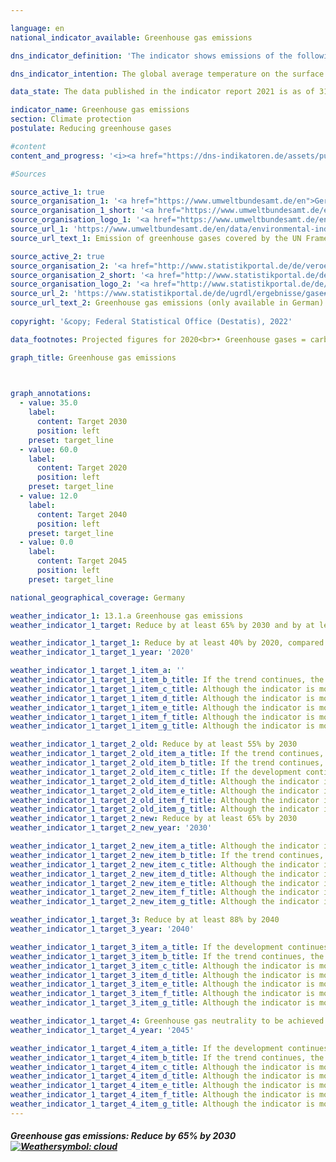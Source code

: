 ```yaml
---

language: en    
national_indicator_available: Greenhouse gas emissions    

dns_indicator_definition: 'The indicator shows emissions of the following greenhouse gases (substances or substance groups) in CO₂ equivalents: carbon dioxide (CO₂), methane (CH₄), nitrous oxide (N₂O), nitrogen trifluoride (NF₃), hydrofluorocarbons (HFCs), perfluorocarbons (PFCs) and sulphur hexafluoride (SF₆).'    

dns_indicator_intention: The global average temperature on the surface of the Earth is continuously rising due to the increasing concentration of carbon dioxide and other greenhouse gases in the atmosphere, which is already having a detectable impact on the climate system today. The German Government therefore aims to lower greenhouse gas emissions in Germany by at least 40% compared with 1990 by 2020 and by at least 55% by 2030. The intention is to achieve greenhouse gas neutrality by 2050.    

data_state: The data published in the indicator report 2021 is as of 31.12.2020. The data shown on the DNS-Online-Platform is updated regularly, so that more current data may be available online than published in the indicator report 2021.    

indicator_name: Greenhouse gas emissions    
section: Climate protection    
postulate: Reducing greenhouse gases    

#content     
content_and_progress: '<i><a href="https://dns-indikatoren.de/assets/publications/reports/en/2021.pdf">Text from the Indicator Report 2021 </a></i><br>So that the various greenhouse gases can be collated into a single index, they are each expressed in CO₂ equivalents, which means that their mass is converted into the amount of CO₂ that would have an equivalent effect on global warming. However, this cumulative reporting obscures the development of each greenhouse gas on its own, as a negative trend in one can be balanced out by the positive trend in another.<br>The data are provided annually by the Federal Environment Agency as part of the reporting required under the United Nations Framework Convention on Climate Change (UNFCCC) and the Kyoto Protocol. The measuring and reporting of emissions is subject to a comprehensive quality-management regime.<br>The emissions are calculated in accordance with the territoriality or production principle.<br>The largest emitters of greenhouse gases and air pollutants within Germany were therefore identified, and the quantity of their emissions under certain circumstances was investigated. A specific emissions factor derived from those findings was then multiplied by the emitter’s activity data to arrive at the overall quantity of emissions. It should be noted that, in accordance with the Kyoto Protocol, the indicator does not show carbon dioxide emissions arising from land use, land-use change and forestry (LULUCF). Maritime shipping and international aviation are also excluded from the calculation. Looking at developments between 2015 and 2019, it is clear that the indicator has not progressed in a stable manner. In 2015 and 2016, greenhouse-gas emissions rose slightly, by 0.3 and 0.2 percentage points respectively. Since 2017, however, they have sunk noticeably, by 1.2 percentage points in 2017 and 2.9 percentage points in 2018. Over the long term, the projected figures for 2019 from the Federal Environment Agency show a total reduction of 35.7% compared with 1990. If the trend seen over the last five reporting years continues, the target for 2020 – a reduction of 40% compared with 1990 – is unlikely to be reached.<br>By far the greatest share of total greenhouse-gas emissions in 2019 was carbon dioxide, at 87.7%, compared with 84.1% in 1990. Most recently, methane accounted for 6.2% of the total, with nitrous oxide on 4.3%, HFCs on 1.3% and sulphur hexafluoride on 0.5% (the latter two being figures for 2017). By far the largest proportion of CO₂ emissions arise from the generation of electricity and heat. Methane and nitrous oxide are emitted primarily by agricultural production.'    

#Sources    

source_active_1: true
source_organisation_1: '<a href="https://www.umweltbundesamt.de/en">German Environment Agency</a>'
source_organisation_1_short: '<a href="https://www.umweltbundesamt.de/en">German Environment Agency</a>'
source_organisation_logo_1: '<a href="https://www.umweltbundesamt.de/en"><img src="https://dnsUpgradeEnvironment.github.io/dns-indicators/en/public/OrgImgDe/uba.png" alt="German Environment Agency" title=" Click here to visit the homepage of the organizationGerman Environment Agency" style="height:60px; width:148px; border: transparent"/></a>'
source_url_1: 'https://www.umweltbundesamt.de/en/data/environmental-indicators/indicator-greenhouse-gas-emissions'
source_url_text_1: Emission of greenhouse gases covered by the UN Framework Convention on Climate

source_active_2: true
source_organisation_2: '<a href="http://www.statistikportal.de/de/veroeffentlichungen/volkswirtschaftliche-gesamtrechnungen-der-laender">Statistische Ämter des Bundes und der Länder</a>'
source_organisation_2_short: '<a href="http://www.statistikportal.de/de/veroeffentlichungen/volkswirtschaftliche-gesamtrechnungen-der-laender">Statistische Ämter des Bundes und der Länder</a>'
source_organisation_logo_2: '<a href="http://www.statistikportal.de/de/veroeffentlichungen/volkswirtschaftliche-gesamtrechnungen-der-laender"><img src="https://dnsUpgradeEnvironment.github.io/dns-indicators/en/public/OrgImgDe/vwgdl.png" alt="Statistische Ämter des Bundes und der Länder" title=" Click here to visit the homepage of the organizationStatistische Ämter des Bundes und der Länder" style="height:60px; width:148px; border: transparent"/></a>'
source_url_2: 'https://www.statistikportal.de/de/ugrdl/ergebnisse/gase#alle-ergebnisse'
source_url_text_2: Greenhouse gas emissions (only available in German)
    
copyright: '&copy; Federal Statistical Office (Destatis), 2022'    

data_footnotes: Projected figures for 2020<br>• Greenhouse gases = carbon dioxide (CO₂), methane (CH₄), nitrous oxide (N₂O), sulphur hexafluoride (SF₆), nitrogen trifluoride (NF₃), hydrofluorocarbons (HFCs) and perfluorocarbons (PFCs)    

graph_title: Greenhouse gas emissions    

    

graph_annotations:
  - value: 35.0
    label:
      content: Target 2030
      position: left
    preset: target_line
  - value: 60.0
    label:
      content: Target 2020
      position: left
    preset: target_line
  - value: 12.0
    label:
      content: Target 2040
      position: left
    preset: target_line
  - value: 0.0
    label:
      content: Target 2045
      position: left
    preset: target_line        

national_geographical_coverage: Germany    

weather_indicator_1: 13.1.a Greenhouse gas emissions
weather_indicator_1_target: Reduce by at least 65% by 2030 and by at least 88% by 2040; greenhouse gas neutrality to be achieved by 2045

weather_indicator_1_target_1: Reduce by at least 40% by 2020, compared to 1990
weather_indicator_1_target_1_year: '2020'

weather_indicator_1_target_1_item_a: ''
weather_indicator_1_target_1_item_b_title: If the trend continues, the target value would be reached or missed by less than 5% of the difference between the target value and the current value.
weather_indicator_1_target_1_item_c_title: Although the indicator is moving in the desired direction toward the target, if the trend were to continue, the target would be missed in the target year by more than 20% of the difference between the target value and the current value.
weather_indicator_1_target_1_item_d_title: Although the indicator is moving in the desired direction toward the target, if the trend were to continue, the target would be missed in the target year by more than 20% of the difference between the target value and the current value.
weather_indicator_1_target_1_item_e_title: Although the indicator is moving in the desired direction toward the target, if the trend were to continue, the target would be missed in the target year by more than 20% of the difference between the target value and the current value.
weather_indicator_1_target_1_item_f_title: Although the indicator is moving in the desired direction toward the target, if the trend were to continue, the target would be missed in the target year by more than 20% of the difference between the target value and the current value.
weather_indicator_1_target_1_item_g_title: Although the indicator is moving in the desired direction toward the target, if the trend were to continue, the target would be missed in the target year by more than 20% of the difference between the target value and the current value.

weather_indicator_1_target_2_old: Reduce by at least 55% by 2030
weather_indicator_1_target_2_old_item_a_title: If the trend continues, the target value would be reached or missed by less than 5% of the difference between the target value and the current value.
weather_indicator_1_target_2_old_item_b_title: If the trend continues, the target value would be reached or missed by less than 5% of the difference between the target value and the current value.
weather_indicator_1_target_2_old_item_c_title: If the development continues, the target would probably be missed by at least 5%, but by a maximum of 20% of the difference between the target value and the current value.
weather_indicator_1_target_2_old_item_d_title: Although the indicator is moving in the desired direction toward the target, if the trend were to continue, the target would be missed in the target year by more than 20% of the difference between the target value and the current value.
weather_indicator_1_target_2_old_item_e_title: Although the indicator is moving in the desired direction toward the target, if the trend were to continue, the target would be missed in the target year by more than 20% of the difference between the target value and the current value.
weather_indicator_1_target_2_old_item_f_title: Although the indicator is moving in the desired direction toward the target, if the trend were to continue, the target would be missed in the target year by more than 20% of the difference between the target value and the current value.
weather_indicator_1_target_2_old_item_g_title: Although the indicator is moving in the desired direction toward the target, if the trend were to continue, the target would be missed in the target year by more than 20% of the difference between the target value and the current value.
weather_indicator_1_target_2_new: Reduce by at least 65% by 2030
weather_indicator_1_target_2_new_year: '2030'

weather_indicator_1_target_2_new_item_a_title: Although the indicator is moving in the desired direction toward the target, if the trend were to continue, the target would be missed in the target year by more than 20% of the difference between the target value and the current value.
weather_indicator_1_target_2_new_item_b_title: If the trend continues, the target value would be reached or missed by less than 5% of the difference between the target value and the current value.
weather_indicator_1_target_2_new_item_c_title: Although the indicator is moving in the desired direction toward the target, if the trend were to continue, the target would be missed in the target year by more than 20% of the difference between the target value and the current value.
weather_indicator_1_target_2_new_item_d_title: Although the indicator is moving in the desired direction toward the target, if the trend were to continue, the target would be missed in the target year by more than 20% of the difference between the target value and the current value.
weather_indicator_1_target_2_new_item_e_title: Although the indicator is moving in the desired direction toward the target, if the trend were to continue, the target would be missed in the target year by more than 20% of the difference between the target value and the current value.
weather_indicator_1_target_2_new_item_f_title: Although the indicator is moving in the desired direction toward the target, if the trend were to continue, the target would be missed in the target year by more than 20% of the difference between the target value and the current value.
weather_indicator_1_target_2_new_item_g_title: Although the indicator is moving in the desired direction toward the target, if the trend were to continue, the target would be missed in the target year by more than 20% of the difference between the target value and the current value.

weather_indicator_1_target_3: Reduce by at least 88% by 2040
weather_indicator_1_target_3_year: '2040'

weather_indicator_1_target_3_item_a_title: If the development continues, the target would probably be missed by at least 5%, but by a maximum of 20% of the difference between the target value and the current value.
weather_indicator_1_target_3_item_b_title: If the trend continues, the target value would be reached or missed by less than 5% of the difference between the target value and the current value.
weather_indicator_1_target_3_item_c_title: Although the indicator is moving in the desired direction toward the target, if the trend were to continue, the target would be missed in the target year by more than 20% of the difference between the target value and the current value.
weather_indicator_1_target_3_item_d_title: Although the indicator is moving in the desired direction toward the target, if the trend were to continue, the target would be missed in the target year by more than 20% of the difference between the target value and the current value.
weather_indicator_1_target_3_item_e_title: Although the indicator is moving in the desired direction toward the target, if the trend were to continue, the target would be missed in the target year by more than 20% of the difference between the target value and the current value.
weather_indicator_1_target_3_item_f_title: Although the indicator is moving in the desired direction toward the target, if the trend were to continue, the target would be missed in the target year by more than 20% of the difference between the target value and the current value.
weather_indicator_1_target_3_item_g_title: Although the indicator is moving in the desired direction toward the target, if the trend were to continue, the target would be missed in the target year by more than 20% of the difference between the target value and the current value.

weather_indicator_1_target_4: Greenhouse gas neutrality to be achieved by 2045
weather_indicator_1_target_4_year: '2045'

weather_indicator_1_target_4_item_a_title: If the development continues, the target would probably be missed by at least 5%, but by a maximum of 20% of the difference between the target value and the current value.
weather_indicator_1_target_4_item_b_title: If the trend continues, the target value would be reached or missed by less than 5% of the difference between the target value and the current value.
weather_indicator_1_target_4_item_c_title: Although the indicator is moving in the desired direction toward the target, if the trend were to continue, the target would be missed in the target year by more than 20% of the difference between the target value and the current value.
weather_indicator_1_target_4_item_d_title: Although the indicator is moving in the desired direction toward the target, if the trend were to continue, the target would be missed in the target year by more than 20% of the difference between the target value and the current value.
weather_indicator_1_target_4_item_e_title: Although the indicator is moving in the desired direction toward the target, if the trend were to continue, the target would be missed in the target year by more than 20% of the difference between the target value and the current value.
weather_indicator_1_target_4_item_f_title: Although the indicator is moving in the desired direction toward the target, if the trend were to continue, the target would be missed in the target year by more than 20% of the difference between the target value and the current value.
weather_indicator_1_target_4_item_g_title: Although the indicator is moving in the desired direction toward the target, if the trend were to continue, the target would be missed in the target year by more than 20% of the difference between the target value and the current value.    
---
```



<div>
  <div class="my-header">
    <h5>Greenhouse gas emissions: Reduce by 65% by 2030
      <a href="https://dnsUpgradeEnvironment.github.io/dns-indicators/en/status"><img src="https://g205sdgs.github.io/sdg-indicators/public/Wettersymbole/Wolke.png" title="Although the indicator is moving in the desired direction toward the target, if the trend were to continue, the target would be missed in the target year by more than 20% of the difference between the target value and the current value." alt="Weathersymbol: cloud"/>
      </a>
    </h5>
  </div>
  <div class="my-header-note">
  </div>
</div>